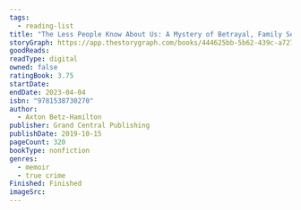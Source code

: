 ```yaml
---
tags:
  - reading-list
title: "The Less People Know About Us: A Mystery of Betrayal, Family Secrets, and Stolen Identity"
storyGraph: https://app.thestorygraph.com/books/444625bb-5b62-439c-a727-6ee0cc99d9d2
goodReads:
readType: digital
owned: false
ratingBook: 3.75
startDate:
endDate: 2023-04-04
isbn: "9781538730270"
author:
  - Axton Betz-Hamilton
publisher: Grand Central Publishing
publishDate: 2019-10-15
pageCount: 320
bookType: nonfiction
genres:
  - memoir
  - true crime
Finished: Finished
imageSrc:
---
```

